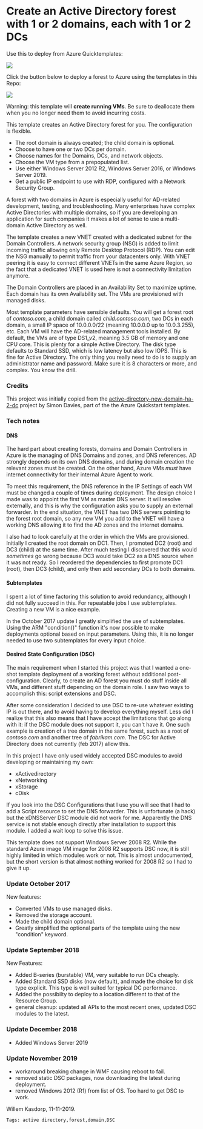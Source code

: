 # Create an Active Directory forest with 1 or 2 domains, each with 1 or 2 DCs

Use this to deploy from Azure Quicktemplates:

<a href="https://portal.azure.com/#create/Microsoft.Template/uri/https%3A%2F%2Fraw.githubusercontent.com%2FAzure%2Fazure-quickstart-templates%2Fmaster%2F301-create-ad-forest-with-subdomain%2Fazuredeploy.json" target="_blank">
    <img src="http://azuredeploy.net/deploybutton.png"/>
</a>

Click the button below to deploy a forest to Azure using the templates in this Repo:

<a href="https://portal.azure.com/#create/Microsoft.Template/uri/https%3A%2F%2Fraw.githubusercontent.com%2Fwkasdorp%2Fforest-2-domains%2Fmaster%2Fazuredeploy.json" target="_blank">
    <img src="http://azuredeploy.net/deploybutton.png"/>
</a>

Warning: this template will **create running VMs**. 
Be sure to deallocate them when you no longer need them
to avoid incurring costs.

This template creates an Active Directory forest for you. The configuration
is flexible. 

* The root domain is always created; the child domain is optional. 
* Choose to have one or two DCs per domain.
* Choose names for the Domains, DCs, and network objects.  
* Choose the VM type from a prepopulated list. 
* Use either Windows Server 2012 R2, Windows Server 2016, or Windows Server 2019.
* Get a public IP endpoint to use with RDP, configured with a Network Security Group.

A forest with two domains in Azure is especially useful for AD-related 
development, testing, and troubleshooting. Many enterprises have complex 
Active Directories with multiple domains, so if you are developing an 
application for such companies it makes a lot of sense to use a 
multi-domain Active Directory as well. 

The template creates a new VNET created with a dedicated subnet for the 
Domain Controllers. A network security group (NSG) is added to limit 
incoming traffic allowing only Remote Desktop Protocol (RDP). You can 
edit the NSG manually to permit traffic from your datacenters only. With 
VNET peering it is easy to connect different VNETs in the same Azure 
Region, so the fact that a dedicated VNET is used here is not a 
connectivity limitation anymore.

The Domain Controllers are placed in an Availability Set to maximize 
uptime. Each domain has its own Availability set. 
The VMs are provisioned with managed disks. 

Most template parameters have sensible defaults. You will get a forest 
root of _contoso.com_, a child domain called _child.contoso.com_, two 
DCs in each domain, a small IP space of 10.0.0.0/22 (meaning 10.0.0.0 up 
to 10.0.3.255), etc. Each VM will have the AD-related management tools installed.
By default, the VMs are of type DS1_v2, meaning 3.5 GB of 
memory and one CPU core. This is plenty for a simple Active 
Directory. The disk type defaults to Standard SSD, which is low latency but also
low IOPS. This is fine for Active Directory.
The only thing you really need to do is to supply an administrator name and 
password. Make sure it is 8 characters or more, and complex. You know 
the drill. 

### Credits

This project was initially copied from the
[active-directory-new-domain-ha-2-dc](https://github.com/Azure/azure-quickstart-templates/tree/master/active-directory-new-domain-ha-2-dc)
project by Simon Davies, part of the the Azure Quickstart templates.

### Tech notes

#### DNS

The hard part about creating forests, domains and Domain Controllers in 
Azure is the managing of DNS Domains and zones, and DNS references. AD strongly depends on 
its own DNS domains, and during domain creation the relevant zones must 
be created. On the other hand, Azure VMs _must_ have internet 
connectivity for their internal Azure Agent to work. 

To meet this requirement, the DNS reference in the IP Settings of each 
VM must be changed a couple of times during deployment. The design 
choice I made was to appoint the first VM as master DNS server. It will resolve 
externally, and this is why the configuration asks you to supply an 
external forwarder. In the end situation, the VNET has two DNS servers 
pointing to the forest root domain, so any new VM you add to the VNET 
will have a working DNS allowing it to find the AD zones and the 
internet domains. 

I also had to look carefully at the order in which the VMs are provisioned.
Initially I created the root domain on DC1. Then, I promoted DC2 (root)
and DC3 (child) at the same time. After much testing I discovered that this
would _sometimes_ go wrong because DC3 would take DC2 as a DNS source
when it was not ready. So I reordered the dependencies to first promote
 DC1 (root), then DC3 (child), and only then add secondary DCs to both domains. 

#### Subtemplates

I spent a lot of time factoring this solution to avoid redundancy, 
although I did not fully succeed in this. For repeatable jobs I use 
subtemplates. Creating a new VM is a nice example. 

In the October 2017 update I greatly simplified the use
of subtemplates. Using the ARM "condition()" function it's now
possible to make deployments optional based on input parameters. 
Using this, it is no longer needed to use two subtemplates for every 
input choice.

#### Desired State Configuration (DSC)

The main requirement when I started this project was that I wanted a 
one-shot template deployment of a working forest without additional 
post-configuration. Clearly, to create an AD forest you must do stuff 
inside all VMs, and different stuff depending on the domain role. I saw 
two ways to accomplish this: script extensions and DSC. 

After some consideration I decided to use DSC to re-use whatever 
existing IP is out there, and to avoid having to develop everything 
myself. Less did I realize that this also means that I have accept the 
limitations that go along with it: if the DSC module does not support 
it, you can't have it. One such example is creation of a tree domain in 
the same forest, such as a root of _contoso.com_ and another tree of 
_fabrikam.com_. The DSC for Active Directory does not currently (feb 2017)
allow this. 

In this project I have only used widely accepted DSC modules to avoid 
developing or maintaining my own: 

* xActivedirectory
* xNetworking
* xStorage
* cDisk

If you look into the DSC Configurations that I use you will see that I 
had to add a Script resource to set the DNS forwarder. This is 
unfortunate (a hack) but the xDNSServer DSC module did not work for me. 
Apparently the DNS service is not stable enough directly after 
installation to support this module. I added a wait loop to solve this 
issue. 

This template does not support Windows Server 2008 
R2. While the standard Azure image VM image for 2008 R2
 supports DSC now, it is still highly limited in which modules work or not. 
This is almost undocumented, but the short version is that almost
 nothing worked for 2008 R2 so I had to give it up. 

### Update October 2017

New features:

* Converted VMs to use managed disks.
* Removed the storage account.
* Made the child domain optional.
* Greatly simplified the optional parts of the template using the new "condition" keyword.

### Update September 2018

New Features:

* Added B-series (burstable) VM, very suitable to run DCs cheaply. 
* Added Standard SSD disks (now default), and made the choice for disk type explicit. This type is well suited for typical DC performance. 
* Added the possibilty to deploy to a location different to that of the Resource Group.
* general cleanup: updated all APIs to the most recent ones, updated DSC modules to the latest.

### Update December 2018

* Added Windows Server 2019

### Update November 2019

* workaround breaking change in WMF causing reboot to fail.
* removed static DSC packages, now downloading the latest during deployment.
* removed Windows 2012 (R1) from list of OS. Too hard to get DSC to work. 

Willem Kasdorp, 11-11-2019.

`Tags: active directory,forest,domain,DSC`
